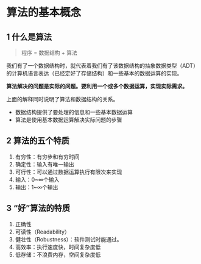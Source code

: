 # 算法的基本概念

## 1 什么是算法

> 程序 = 数据结构 + 算法

我们有了一个数据结构时，就代表着我们有了该数据结构的抽象数据类型（ADT）的计算机语言表达（已经定好了存储结构）和一些基本的数据运算的实现。

**算法解决的问题是实际的问题。要利用一个或多个数据运算，实现实际需求。**

上面的解释同时说明了算法和数据结构的关系。

* 数据结构提供了要处理的信息和一些基本数据运算
* 算法是使用基本数据运算解决实际问题的步骤

## 2 算法的五个特质

1. 有穷性：有穷步和有穷时间
2. 确定性：输入有唯一输出
3. 可行性：可以通过数据运算执行有限次来实现
4. 输入：0~∞个输入
5. 输出：1~∞个输出

## 3 “好”算法的特质

1. 正确性
2. 可读性（Readability）
3. 健壮性（Robustness）：软件测试时能通过。
4. 高效率：执行速度快，时间复杂度低
5. 低存储：不浪费内存，空间复杂度低

